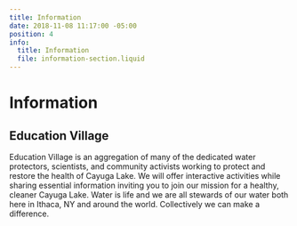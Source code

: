 ```yaml
---
title: Information
date: 2018-11-08 11:17:00 -05:00
position: 4
info:
  title: Information
  file: information-section.liquid
---
```


# Information

## Education Village

Education Village is an aggregation of many of the dedicated water protectors, scientists, and community activists working to protect and restore the health of Cayuga Lake. We will offer interactive activities while sharing essential information inviting you to join our mission for a healthy, cleaner Cayuga Lake. Water is life and we are all stewards of our water both here in Ithaca, NY and around the world. Collectively we can make a difference.